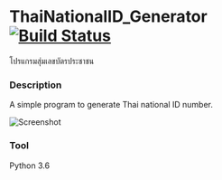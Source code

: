 # ThaiNationalID_Generator [![Build Status](https://travis-ci.org/coregameHD/ThaiNationalID.svg?branch=master)](https://travis-ci.org/coregameHD/ThaiNationalID)
โปรแกรมสุ่มเลขบัตรประชาชน

### Description
A simple program to generate Thai national ID number.

![Screenshot](http://i.imgur.com/NViTNcw.png "Screenshot")

### Tool
Python 3.6
